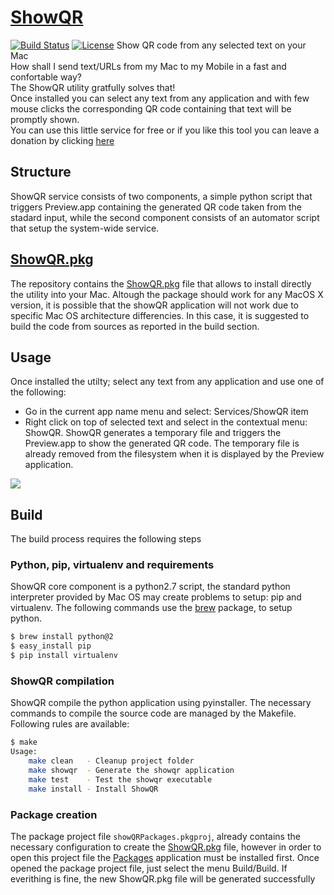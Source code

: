 # [ShowQR](http://ricsxn.github.io/ShowQR/)
[![Build Status](https://travis-ci.org/ricsxn/ShowQR.svg?branch=master)](https://travis-ci.org/ricsxn/ShowQR)
[![License](https://img.shields.io/github/license/FutureGateway/geAPIServer.svg?style?flat)](http://www.apache.org/licenses/LICENSE-2.0.txt)
Show QR code from any selected text on your Mac</br>
How shall I send text/URLs from my Mac to my Mobile in a fast and confortable way?<br/>
The ShowQR utility gratfully solves that!</br>
Once installed you can select any text from any application and with few mouse clicks the corresponding QR code containing that text will be promptly shown.</br>
You can use this little service for free or if you like this tool you can leave a donation by clicking [here][donate]

## Structure
ShowQR service consists of two components, a simple python script that triggers Preview.app containing the generated QR code taken from the stadard input, while the second component consists of an automator script that setup the system-wide service.

## [ShowQR.pkg][package]
The repository contains the [ShowQR.pkg][package] file that allows to install directly the utility into your Mac.
Altough the package should work for any MacOS X version, it is possible that the showQR application will not work due to specific Mac OS architecture differencies. In this case, it is suggested to build the code from sources as reported in the build section.

## Usage
Once installed the utilty; select any text from any application and use one of the following:
 - Go in the current app name menu and select: Services/ShowQR item
 - Right click on top of selected text and select in the contextual menu: ShowQR.
ShowQR generates a temporary file and triggers the Preview.app to show the generated QR code. The temporary file is already removed from the filesystem when it is displayed by the Preview application.

![][usecase]

## Build
The build process requires the following steps

### Python, pip, virtualenv and requirements
ShowQR core component is a python2.7 script, the standard python interpreter provided by Mac OS may create problems to setup: pip and virtualenv.
The following commands use the [brew][brew] package, to setup python.

```bash
$ brew install python@2
$ easy_install pip
$ pip install virtualenv
```

### ShowQR compilation
ShowQR compile the python application using pyinstaller. The necessary commands to compile the source code are managed by the Makefile. Following rules are available:

```bash
$ make
Usage:
    make clean   - Cleanup project folder
    make showqr  - Generate the showqr application
    make test    - Test the showqr executable
    make install - Install ShowQR
```

### Package creation
The package project file `showQRPackages.pkgproj`, already contains the necessary configuration to create the [ShowQR.pkg][package] file, however in order to open this project file the [Packages][packages] application must be installed first. Once opened the package project file, just select the menu Build/Build.
If everithing is fine, the new ShowQR.pkg file will be generated successfully

[brew]: https://brew.sh/index_it
[packages]: http://s.sudre.free.fr/Software/Packages/about.html
[donate]: http://ricsxn.duckdns.org/donate.html
[package]: https://github.com/ricsxn/ShowQR/blob/master/build/ShowQR.pkg
[usecase]: https://github.com/ricsxn/ShowQR/raw/master/docs/ShowQR_use.jpg
